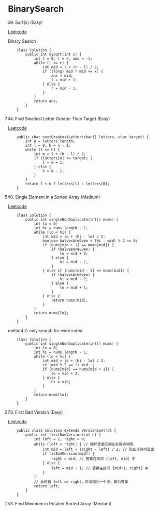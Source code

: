 # BinarySearch
69. Sqrt(x) (Easy)

[Leetcode](https://leetcode.com/problems/sqrtx/description/)

Binary Search

        class Solution {
            public int mySqrt(int x) {
                int l = 0, r = x, ans = -1;
                while (l <= r) {
                    int mid = l + (r - l) / 2;
                    if ((long) mid * mid <= x) {
                        ans = mid;
                        l = mid + 1;
                    } else {
                        r = mid - 1;
                    }
                }
                return ans;
            }
        }

744. Find Smallest Letter Greater Than Target (Easy)

[Leetcode](https://leetcode.com/problems/find-smallest-letter-greater-than-target/description/)


        public char nextGreatestLetter(char[] letters, char target) {
            int n = letters.length;
            int l = 0, h = n - 1;
            while (l <= h) {
                int m = l + (h - l) / 2;
                if (letters[m] <= target) {
                    l = m + 1;
                } else {
                    h = m - 1;
                }
            }
            return l < n ? letters[l] : letters[0];
        }
       
       
 540. Single Element in a Sorted Array (Medium)

[Leetcode](https://leetcode-cn.com/problems/single-element-in-a-sorted-array/description/)

        class Solution {
            public int singleNonDuplicate(int[] nums) {
                int lo = 0;
                int hi = nums.length - 1;
                while (lo < hi) {
                    int mid = lo + (hi - lo) / 2;
                    boolean halvesAreEven = (hi - mid) % 2 == 0;
                    if (nums[mid + 1] == nums[mid]) {
                        if (halvesAreEven) {
                            lo = mid + 2;
                        } else {
                            hi = mid - 1;
                        }
                    } else if (nums[mid - 1] == nums[mid]) {
                        if (halvesAreEven) {
                            hi = mid - 2;
                        } else {
                            lo = mid + 1;
                        }
                    } else {
                        return nums[mid];
                    }
                }
                return nums[lo];
            }
        }

method 2: only search for even index:

        class Solution {
            public int singleNonDuplicate(int[] nums) {
                int lo = 0;
                int hi = nums.length - 1;
                while (lo < hi) {
                    int mid = lo + (hi - lo) / 2;
                    if (mid % 2 == 1) mid--;
                    if (nums[mid] == nums[mid + 1]) {
                        lo = mid + 2;
                    } else {
                        hi = mid;
                    }
                }
                return nums[lo];
            }
        }
        
278. First Bad Version (Easy)

[Leetcode](https://leetcode-cn.com/problems/first-bad-version/)

        public class Solution extends VersionControl {
            public int firstBadVersion(int n) {
                int left = 1, right = n;
                while (left < right) { // 循环直至区间左右端点相同
                    int mid = left + (right - left) / 2; // 防止计算时溢出
                    if (isBadVersion(mid)) {
                        right = mid; // 答案在区间 [left, mid] 中
                    } else {
                        left = mid + 1; // 答案在区间 [mid+1, right] 中
                    }
                }
                // 此时有 left == right，区间缩为一个点，即为答案
                return left;
            }
        }

153. Find Minimum in Rotated Sorted Array (Medium)







